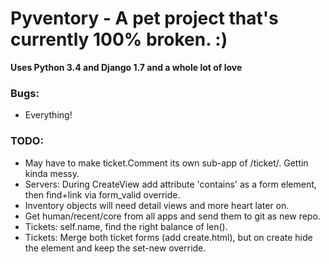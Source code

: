 Pyventory - A pet project that's currently 100% broken. :)
=============================================================
**Uses Python 3.4 and Django 1.7 and a whole lot of love**

### Bugs:
* Everything!

### TODO:
* May have to make ticket.Comment its own sub-app of /ticket/. Gettin kinda messy. 
* Servers: During CreateView add attribute 'contains' as a form element, then find+link via form_valid override.  
* Inventory objects will need detail views and more heart later on.
* Get human/recent/core from all apps and send them to git as new repo.
* Tickets: self.name, find the right balance of len().
* Tickets: Merge both ticket forms (add create.html), but on create hide the element and keep the set-new override.
